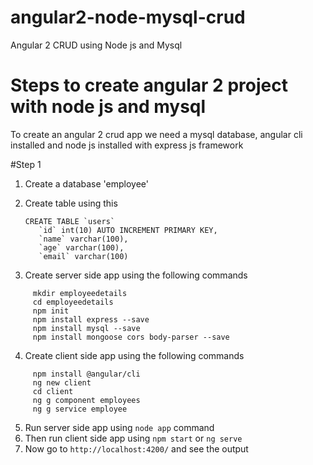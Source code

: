 # angular2-node-mysql-crud
Angular 2 CRUD using Node js and Mysql


# Steps to create angular 2 project with node js and mysql

To create an angular 2 crud app we need a mysql database, angular cli installed and node js installed with express js framework

#Step 1

1. Create a database 'employee'
2. Create table using this 

   ```
   CREATE TABLE `users`
      `id` int(10) AUTO INCREMENT PRIMARY KEY,
      `name` varchar(100),
      `age` varchar(100),
      `email` varchar(100)
   ```
      
3. Create server side app using the following commands
```
     mkdir employeedetails 
     cd employeedetails
     npm init
     npm install express --save
     npm install mysql --save
     npm install mongoose cors body-parser --save
```
4. Create client side app using the following commands
```
     npm install @angular/cli
     ng new client
     cd client
     ng g component employees
     ng g service employee
```    
 5. Run server side app using ```node app``` command
 6. Then run client side app using ```npm start``` or ```ng serve```
 7. Now go to ```http://localhost:4200/``` and see the output
